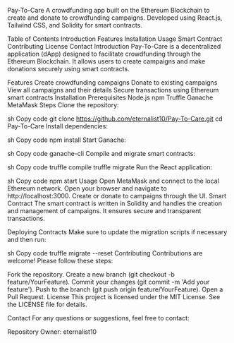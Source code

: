 Pay-To-Care
A crowdfunding app built on the Ethereum Blockchain to create and donate to crowdfunding campaigns. Developed using React.js, Tailwind CSS, and Solidity for smart contracts.

Table of Contents
Introduction
Features
Installation
Usage
Smart Contract
Contributing
License
Contact
Introduction
Pay-To-Care is a decentralized application (dApp) designed to facilitate crowdfunding through the Ethereum Blockchain. It allows users to create campaigns and make donations securely using smart contracts.

Features
Create crowdfunding campaigns
Donate to existing campaigns
View all campaigns and their details
Secure transactions using Ethereum smart contracts
Installation
Prerequisites
Node.js
npm
Truffle
Ganache
MetaMask
Steps
Clone the repository:

sh
Copy code
git clone https://github.com/eternalist10/Pay-To-Care.git
cd Pay-To-Care
Install dependencies:

sh
Copy code
npm install
Start Ganache:

sh
Copy code
ganache-cli
Compile and migrate smart contracts:

sh
Copy code
truffle compile
truffle migrate
Run the React application:

sh
Copy code
npm start
Usage
Open MetaMask and connect to the local Ethereum network.
Open your browser and navigate to http://localhost:3000.
Create or donate to campaigns through the UI.
Smart Contract
The smart contract is written in Solidity and handles the creation and management of campaigns. It ensures secure and transparent transactions.

Deploying Contracts
Make sure to update the migration scripts if necessary and then run:

sh
Copy code
truffle migrate --reset
Contributing
Contributions are welcome! Please follow these steps:

Fork the repository.
Create a new branch (git checkout -b feature/YourFeature).
Commit your changes (git commit -m 'Add your feature').
Push to the branch (git push origin feature/YourFeature).
Open a Pull Request.
License
This project is licensed under the MIT License. See the LICENSE file for details.

Contact
For any questions or suggestions, feel free to contact:

Repository Owner: eternalist10
